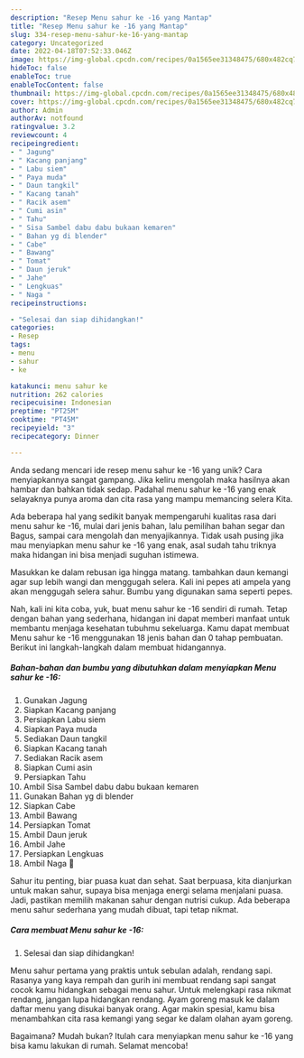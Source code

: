 ```yaml
---
description: "Resep Menu sahur ke -16 yang Mantap"
title: "Resep Menu sahur ke -16 yang Mantap"
slug: 334-resep-menu-sahur-ke-16-yang-mantap
category: Uncategorized
date: 2022-04-18T07:52:33.046Z
image: https://img-global.cpcdn.com/recipes/0a1565ee31348475/680x482cq70/menu-sahur-ke-16-foto-resep-utama.jpg
hideToc: false
enableToc: true
enableTocContent: false
thumbnail: https://img-global.cpcdn.com/recipes/0a1565ee31348475/680x482cq70/menu-sahur-ke-16-foto-resep-utama.jpg
cover: https://img-global.cpcdn.com/recipes/0a1565ee31348475/680x482cq70/menu-sahur-ke-16-foto-resep-utama.jpg
author: Admin
authorAv: notfound
ratingvalue: 3.2
reviewcount: 4
recipeingredient:
- " Jagung"
- " Kacang panjang"
- " Labu siem"
- " Paya muda"
- " Daun tangkil"
- " Kacang tanah"
- " Racik asem"
- " Cumi asin"
- " Tahu"
- " Sisa Sambel dabu dabu bukaan kemaren"
- " Bahan yg di blender"
- " Cabe"
- " Bawang"
- " Tomat"
- " Daun jeruk"
- " Jahe"
- " Lengkuas"
- " Naga "
recipeinstructions:

- "Selesai dan siap dihidangkan!"
categories:
- Resep
tags:
- menu
- sahur
- ke

katakunci: menu sahur ke 
nutrition: 262 calories
recipecuisine: Indonesian
preptime: "PT25M"
cooktime: "PT45M"
recipeyield: "3"
recipecategory: Dinner

---
```





Anda sedang mencari ide resep menu sahur ke -16 yang unik? Cara menyiapkannya sangat gampang. Jika keliru mengolah maka hasilnya akan hambar dan bahkan tidak sedap. Padahal menu sahur ke -16 yang enak selayaknya punya aroma dan cita rasa yang mampu memancing selera Kita.





Ada beberapa hal yang sedikit banyak mempengaruhi kualitas rasa dari menu sahur ke -16, mulai dari jenis bahan, lalu pemilihan bahan segar dan Bagus, sampai cara mengolah dan menyajikannya. Tidak usah pusing jika mau menyiapkan menu sahur ke -16 yang enak,      asal sudah tahu triknya maka hidangan ini bisa menjadi suguhan istimewa.














Masukkan ke dalam rebusan iga hingga matang. tambahkan daun kemangi agar sup lebih wangi dan menggugah selera. Kali ini pepes ati ampela yang akan menggugah selera sahur. Bumbu yang digunakan sama seperti pepes.






Nah, kali ini kita coba, yuk, buat menu sahur ke -16 sendiri di rumah. Tetap dengan bahan yang sederhana, hidangan ini dapat memberi manfaat untuk membantu menjaga kesehatan tubuhmu sekeluarga. Kamu dapat membuat Menu sahur ke -16 menggunakan 18 jenis bahan dan 0 tahap pembuatan. Berikut ini langkah-langkah dalam membuat hidangannya.

<!--inarticleads1-->

##### Bahan-bahan dan bumbu yang dibutuhkan dalam menyiapkan Menu sahur ke -16:

1. Gunakan  Jagung
1. Siapkan  Kacang panjang
1. Persiapkan  Labu siem
1. Siapkan  Paya muda
1. Sediakan  Daun tangkil
1. Siapkan  Kacang tanah
1. Sediakan  Racik asem
1. Siapkan  Cumi asin
1. Persiapkan  Tahu
1. Ambil  Sisa Sambel dabu dabu bukaan kemaren
1. Gunakan  Bahan yg di blender
1. Siapkan  Cabe
1. Ambil  Bawang
1. Persiapkan  Tomat
1. Ambil  Daun jeruk
1. Ambil  Jahe
1. Persiapkan  Lengkuas
1. Ambil  Naga 🐉


Sahur itu penting, biar puasa kuat dan sehat. Saat berpuasa, kita dianjurkan untuk makan sahur, supaya bisa menjaga energi selama menjalani puasa. Jadi, pastikan memilih makanan sahur dengan nutrisi cukup. Ada beberapa menu sahur sederhana yang mudah dibuat, tapi tetap nikmat. 

<!--inarticleads2-->

##### Cara membuat Menu sahur ke -16:


1. Selesai dan siap dihidangkan!

Menu sahur pertama yang praktis untuk sebulan adalah, rendang sapi. Rasanya yang kaya rempah dan gurih ini membuat rendang sapi sangat cocok kamu hidangkan sebagai menu sahur. Untuk melengkapi rasa nikmat rendang, jangan lupa hidangkan rendang. Ayam goreng masuk ke dalam daftar menu yang disukai banyak orang. Agar makin spesial, kamu bisa menambahkan cita rasa kemangi yang segar ke dalam olahan ayam goreng. 

Bagaimana? Mudah bukan? Itulah cara menyiapkan menu sahur ke -16 yang bisa kamu lakukan di rumah. Selamat mencoba!
